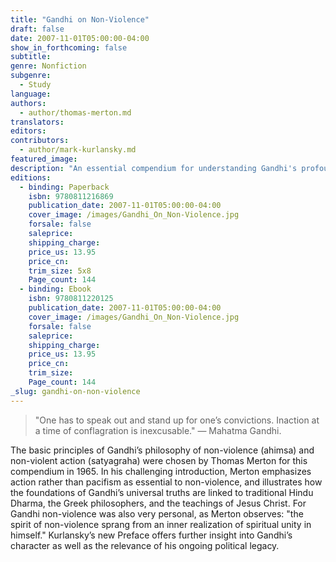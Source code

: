 ```yaml
---
title: "Gandhi on Non-Violence"
draft: false
date: 2007-11-01T05:00:00-04:00
show_in_forthcoming: false
subtitle:
genre: Nonfiction
subgenre:
  - Study
language:
authors:
  - author/thomas-merton.md
translators:
editors:
contributors:
  - author/mark-kurlansky.md
featured_image:
description: "An essential compendium for understanding Gandhi's profound legacy "
editions:
  - binding: Paperback
    isbn: 9780811216869
    publication_date: 2007-11-01T05:00:00-04:00
    cover_image: /images/Gandhi_On_Non-Violence.jpg
    forsale: false
    saleprice:
    shipping_charge:
    price_us: 13.95
    price_cn:
    trim_size: 5x8
    Page_count: 144
  - binding: Ebook
    isbn: 9780811220125
    publication_date: 2007-11-01T05:00:00-04:00
    cover_image: /images/Gandhi_On_Non-Violence.jpg
    forsale: false
    saleprice:
    shipping_charge:
    price_us: 13.95
    price_cn:
    trim_size:
    Page_count: 144
_slug: gandhi-on-non-violence
---
```


> "One has to speak out and stand up for one’s convictions. Inaction at a time of conflagration is inexcusable." — Mahatma Gandhi.

The basic principles of Gandhi’s philosophy of non-violence (ahimsa) and non-violent action (satyagraha) were chosen by Thomas Merton for this compendium in 1965. In his challenging introduction, Merton emphasizes action rather than pacifism as essential to non-violence, and illustrates how the foundations of Gandhi’s universal truths are linked to traditional Hindu Dharma, the Greek philosophers, and the teachings of Jesus Christ. For Gandhi non-violence was also very personal, as Merton observes: "the spirit of non-violence sprang from an inner realization of spiritual unity in himself." Kurlansky’s new Preface offers further insight into Gandhi’s character as well as the relevance of his ongoing political legacy.

